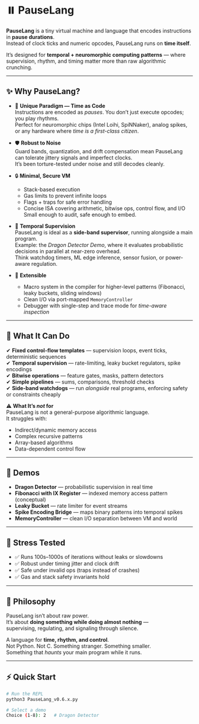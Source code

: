 # ⏸️ PauseLang

**PauseLang** is a tiny virtual machine and language that encodes instructions in **pause durations**.  
Instead of clock ticks and numeric opcodes, PauseLang runs on **time itself**.  

It’s designed for **temporal + neuromorphic computing patterns** — where supervision, rhythm, and timing matter more than raw algorithmic crunching.

---

## ✨ Why PauseLang?

- 🥁 **Unique Paradigm — Time as Code**  
  Instructions are encoded as *pauses*. You don’t just execute opcodes; you play rhythms.  
  Perfect for neuromorphic chips (Intel Loihi, SpiNNaker), analog spikes, or any hardware where *time is a first-class citizen*.

- 🛡️ **Robust to Noise**  
  Guard bands, quantization, and drift compensation mean PauseLang can tolerate jittery signals and imperfect clocks.  
  It’s been torture-tested under noise and still decodes cleanly.

- 🔒 **Minimal, Secure VM**  
  - Stack-based execution  
  - Gas limits to prevent infinite loops  
  - Flags + traps for safe error handling  
  - Concise ISA covering arithmetic, bitwise ops, control flow, and I/O  
  Small enough to audit, safe enough to embed.

- 🐉 **Temporal Supervision**  
  PauseLang is ideal as a **side-band supervisor**, running alongside a main program.  
  Example: the *Dragon Detector Demo*, where it evaluates probabilistic decisions in parallel at near-zero overhead.  
  Think watchdog timers, ML edge inference, sensor fusion, or power-aware regulation.

- 🧩 **Extensible**  
  - Macro system in the compiler for higher-level patterns (Fibonacci, leaky buckets, sliding windows)  
  - Clean I/O via port-mapped `MemoryController`  
  - Debugger with single-step and trace mode for *time-aware inspection*

---

## 🧰 What It Can Do

✔ **Fixed control-flow templates** — supervision loops, event ticks, deterministic sequences  
✔ **Temporal supervision** — rate-limiting, leaky bucket regulators, spike encodings  
✔ **Bitwise operations** — feature gates, masks, pattern detectors  
✔ **Simple pipelines** — sums, comparisons, threshold checks  
✔ **Side-band watchdogs** — run *alongside* real programs, enforcing safety or constraints cheaply  

⚠️ **What It’s *not* for**  
PauseLang is not a general-purpose algorithmic language.  
It struggles with:  
- Indirect/dynamic memory access  
- Complex recursive patterns  
- Array-based algorithms  
- Data-dependent control flow  

---

## 🚀 Demos

- **Dragon Detector** — probabilistic supervision in real time  
- **Fibonacci with IX Register** — indexed memory access pattern (conceptual)  
- **Leaky Bucket** — rate limiter for event streams  
- **Spike Encoding Bridge** — maps binary patterns into temporal spikes  
- **MemoryController** — clean I/O separation between VM and world  

---

## 🔬 Stress Tested

- ✅ Runs 100s–1000s of iterations without leaks or slowdowns  
- ✅ Robust under timing jitter and clock drift  
- ✅ Safe under invalid ops (traps instead of crashes)  
- ✅ Gas and stack safety invariants hold  

---

## 📜 Philosophy

PauseLang isn’t about raw power.  
It’s about **doing something while doing almost nothing** —  
supervising, regulating, and signaling through silence.  

A language for **time, rhythm, and control**.  
Not Python. Not C. Something stranger. Something smaller.  
Something that *haunts* your main program while it runs.

---

## ⚡ Quick Start

```bash
# Run the REPL
python3 PauseLang_v0.6.x.py

# Select a demo
Choice (1-8): 2   # Dragon Detector

